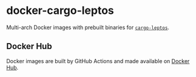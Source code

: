 # docker-cargo-leptos

Multi-arch Docker images with prebuilt binaries for [`cargo-leptos`](https://github.com/leptos-rs/cargo-leptos).

## Docker Hub

Docker images are built by GitHub Actions and made available on [Docker Hub](https://hub.docker.com/r/xjonathanlei/cargo-leptos).
